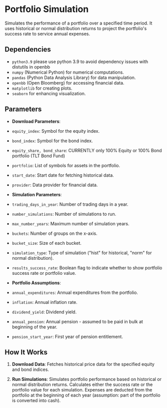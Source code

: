 # Portfolio Simulation

Simulates the performance of a portfolio over a specified time period. 
It uses historical or normal distribution returns to project the portfolio's success rate to service annual expenses. 

## Dependencies
- `python3.9` please use python 3.9 to avoid dependency issues with distutils in openbb
- `numpy` (Numerical Python) for numerical computations.
- `pandas` (Python Data Analysis Library) for data manipulation.
- `openbb` (Open Bloomberg) for accessing financial data.
- `matplotlib` for creating plots.
- `seaborn` for enhancing visualization.

## Parameters

- **Download Parameters**:
- `equity_index`: Symbol for the equity index.
- `bond_index`: Symbol for the bond index. 
- `equity_share, bond_share`: CURRENTLY only 100% Equity or 100% Bond portfolio (TLT Bond Fund)
- `portfolio`: List of symbols for assets in the portfolio.
- `start_date`: Start date for fetching historical data.
- `provider`: Data provider for financial data.

- **Simulation Parameters**:
- `trading_days_in_year`: Number of trading days in a year.
- `number_simulations`: Number of simulations to run.
- `max_number_years`: Maximum number of simulation years.
- `buckets`: Number of groups on the x-axis.
- `bucket_size`: Size of each bucket.
- `simulation_type`: Type of simulation ("hist" for historical, "norm" for normal distribution).
- `results_success_rate`: Boolean flag to indicate whether to show portfolio success rate or portfolio value.

- **Portfolio Assumptions**:
- `annual_expenditures`: Annual expenditures from the portfolio.
- `inflation`: Annual inflation rate.
- `dividend_yield`: Dividend yield.
- `annual_pension`: Annual pension - assumed to be paid in bulk at beginning of the year.
- `pension_start_year`: First year of pension entitlement.


## How It Works

1. **Download Data**: Fetches historical price data for the specified equity and bond indices.

2. **Run Simulations**: Simulates portfolio performance based on historical or normal distribution returns. 
Calculates either the success rate or the portfolio value for each simulation.
Expenses are deducted from the portfolio at the beginning of each year
(assumption: part of the portfolio is converted into cash). 








